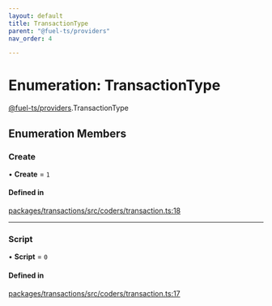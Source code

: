 ```yaml
---
layout: default
title: TransactionType
parent: "@fuel-ts/providers"
nav_order: 4

---
```


# Enumeration: TransactionType

[@fuel-ts/providers](../index.md).TransactionType

## Enumeration Members

### Create

• **Create** = ``1``

#### Defined in

[packages/transactions/src/coders/transaction.ts:18](https://github.com/FuelLabs/fuels-ts/blob/master/packages/transactions/src/coders/transaction.ts#L18)

___

### Script

• **Script** = ``0``

#### Defined in

[packages/transactions/src/coders/transaction.ts:17](https://github.com/FuelLabs/fuels-ts/blob/master/packages/transactions/src/coders/transaction.ts#L17)
